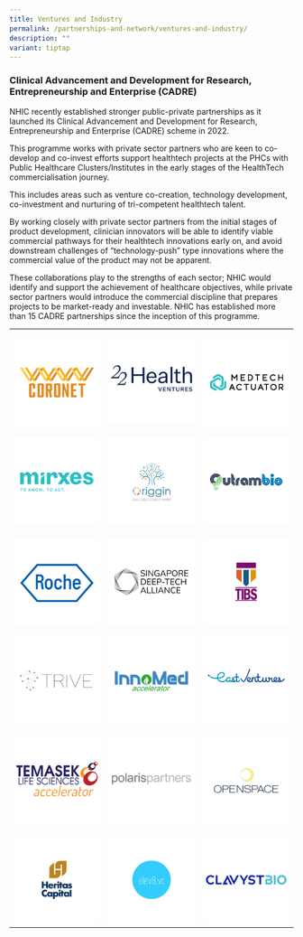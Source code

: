 ```yaml
---
title: Ventures and Industry
permalink: /partnerships-and-network/ventures-and-industry/
description: ""
variant: tiptap
---
```

<h3><strong>Clinical Advancement and Development for Research, Entrepreneurship and Enterprise (CADRE)</strong></h3>
<p>NHIC recently established stronger public-private partnerships as it launched
its Clinical Advancement and Development for Research, Entrepreneurship
and Enterprise (CADRE) scheme in 2022.</p>
<p>This programme works with private sector partners who are keen to co-develop
and co-invest efforts support healthtech projects at the PHCs with Public
Healthcare Clusters/Institutes in the early stages of the HealthTech commercialisation
journey.</p>
<p>This includes areas such as venture co-creation, technology development,
co-investment and nurturing of tri-competent healthtech talent.</p>
<p>By working closely with private sector partners from the initial stages
of product development, clinician innovators will be able to identify viable
commercial pathways for their healthtech innovations early on, and avoid
downstream challenges of “technology-push” type innovations where the commercial
value of the product may not be apparent.</p>
<p>These collaborations play to the strengths of each sector; NHIC would
identify and support the achievement of healthcare objectives, while private
sector partners would introduce the commercial discipline that prepares
projects to be market-ready and investable. NHIC has established more than
15 CADRE partnerships since the inception of this programme.</p>
<table style="minWidth: 75px">
<colgroup>
<col>
<col>
<col>
</colgroup>
<tbody>
<tr>
<th rowspan="1" colspan="1">
<p></p><a class="isomer-image-wrapper" href="https://www.coronetvc.com/"><img style="width: 100%" height="auto" width="100%" alt="Coronet" src="/images/Partners Icons/CADRE2/cadre logos_coronet.png"></a>
</th>
<th rowspan="1" colspan="1"><a class="isomer-image-wrapper" href="https://www.22healthventures.com/"><img style="width: 100%" height="auto" width="100%" alt="22 Health Ventures" src="/images/Partners Icons/CADRE2/22HealthVentures.jpg"></a>
</th>
<th rowspan="1" colspan="1">
<p></p><a class="isomer-image-wrapper" href="https://medtechactuator.com/"><img style="width: 100%" height="auto" width="100%" alt="Medtech Actuator" src="/images/Partners Icons/CADRE2/cadre logos_medtech actuator.png"></a>
</th>
</tr>
<tr>
<td rowspan="1" colspan="1">
<p></p><a class="isomer-image-wrapper" href="https://mirxes.com/"><img style="width: 100%" height="auto" width="100%" alt="mirxes" src="/images/Partners Icons/CADRE2/cadre logos_mirxes.png"></a>
</td>
<td rowspan="1" colspan="1">
<p></p><a class="isomer-image-wrapper" href="https://www.origgin.com/"><img style="width: 100%" height="auto" width="100%" alt="Origgin" src="/images/Partners Icons/CADRE2/cadre logos_origgin.png"></a>
</td>
<td rowspan="1" colspan="1">
<p></p><a class="isomer-image-wrapper" href="https://www.outrambio.com/"><img style="width: 100%" height="auto" width="100%" alt="Outrambio" src="/images/Partners Icons/CADRE2/cadre logos_outrambio.png"></a>
</td>
</tr>
<tr>
<td rowspan="1" colspan="1">
<p></p><a class="isomer-image-wrapper" href="https://diagnostics.roche.com/sg/en/home.html"><img style="width: 100%" height="auto" width="100%" alt="Roche" src="/images/Partners Icons/CADRE2/cadre logos_roche.png"></a>
</td>
<td rowspan="1" colspan="1">
<p></p><a class="isomer-image-wrapper" href="https://www.sdta.org.sg/"><img style="width: 100%" height="auto" width="100%" alt="Singapore Deep-Tech Alliance" src="/images/Partners Icons/CADRE2/cadre logos_sdta.png"></a>
</td>
<td rowspan="1" colspan="1">
<p></p><a class="isomer-image-wrapper" href="https://www.trinity-fund.com.sg/"><img style="width: 100%" height="auto" width="100%" alt="Trinity Innovation Bioventure Singapore" src="/images/Partners Icons/CADRE2/cadre logos_tibs.png"></a>
</td>
</tr>
<tr>
<td rowspan="1" colspan="1">
<p></p><a class="isomer-image-wrapper" href="https://www.trive.vc/"><img style="width: 100%" height="auto" width="100%" alt="TRIVE" src="/images/Partners Icons/CADRE2/cadre logos_trive.png"></a>
</td>
<td rowspan="1" colspan="1">
<p></p>
<div class="isomer-image-wrapper">
<img style="width: 100%" height="auto" width="100%" alt="InnoMed accelerator" src="/images/Partners Icons/CADRE2/cadre logos_innomed.png">
</div>
</td>
<td rowspan="1" colspan="1">
<p></p><a class="isomer-image-wrapper" href="https://east.vc/"><img style="width: 100%" height="auto" width="100%" alt="East Ventures" src="/images/Partners Icons/CADRE2/EastVentures.png"></a>
</td>
</tr>
<tr>
<td rowspan="1" colspan="1">
<p></p><a class="isomer-image-wrapper" href="https://www.tla.com.sg/"><img style="width: 100%" height="auto" width="100%" alt="Temasek Life Sciences accelerator" src="/images/Partners Icons/CADRE2/TLA.jpg"></a>
</td>
<td rowspan="1" colspan="1">
<p></p><a class="isomer-image-wrapper" href="https://polarispartners.com/"><img style="width: 100%" height="auto" width="100%" alt="Polaris Partners" src="/images/Partners Icons/CADRE2/polarispartners.jpg"></a>
</td>
<td rowspan="1" colspan="1">
<p></p><a class="isomer-image-wrapper" href="https://www.openspace.vc/"><img style="width: 100%" height="auto" width="100%" alt="Openspace" src="/images/Partners Icons/CADRE2/cadre_logos_openspace.jpg"></a>
</td>
</tr>
<tr>
<td rowspan="1" colspan="1">
<p></p><a class="isomer-image-wrapper" href="https://www.heritascapital.com/"><img style="width: 100%" height="auto" width="100%" alt="Heritas Capital" src="/images/Partners Icons/CADRE2/cadre_logos_heritascaptial.jpg"></a>
</td>
<td rowspan="1" colspan="1">
<p></p><a class="isomer-image-wrapper" href="https://elev8.vc/"><img style="width: 100%" height="auto" width="100%" alt="elev8.vc" src="/images/Partners Icons/CADRE2/cadre_logos_elev8vc.jpg"></a>
</td>
<td rowspan="1" colspan="1">
<p></p><a class="isomer-image-wrapper" href="https://www.clavystbio.com/"><img style="width: 100%" height="auto" width="100%" alt="ClavystBio" src="/images/Partners Icons/CADRE2/CVB.jpg"></a>
</td>
</tr>
</tbody>
</table>
<p></p>